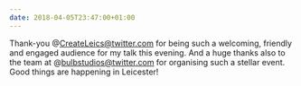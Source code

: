 ```yaml
---
date: 2018-04-05T23:47:00+01:00
---
```


Thank-you @CreateLeics@twitter.com for being such a welcoming, friendly and engaged audience for my talk this evening. And a huge thanks also to the team at @bulbstudios@twitter.com for organising such a stellar event. Good things are happening in Leicester!
